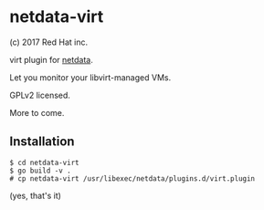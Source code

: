 netdata-virt
============
(c) 2017 Red Hat inc.

virt plugin for [netdata](https://github.com/firehol/netdata).

Let you monitor your libvirt-managed VMs.

GPLv2 licensed.

More to come.


Installation
------------

    
    $ cd netdata-virt
    $ go build -v .
    # cp netdata-virt /usr/libexec/netdata/plugins.d/virt.plugin
    

(yes, that's it)
